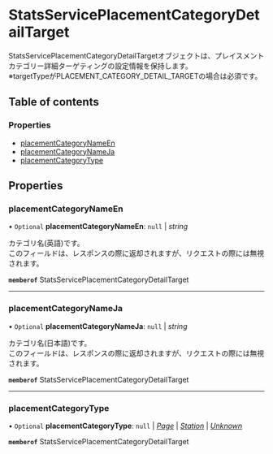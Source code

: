 # StatsServicePlacementCategoryDetailTarget


<div lang=\"ja\"> StatsServicePlacementCategoryDetailTargetオブジェクトは、プレイスメントカテゴリー詳細ターゲティングの設定情報を保持します。<br> ※targetTypeがPLACEMENT_CATEGORY_DETAIL_TARGETの場合は必須です。 </div> 

## Table of contents

### Properties

- [placementCategoryNameEn](statsserviceplacementcategorydetailtarget.md#placementcategorynameen)
- [placementCategoryNameJa](statsserviceplacementcategorydetailtarget.md#placementcategorynameja)
- [placementCategoryType](statsserviceplacementcategorydetailtarget.md#placementcategorytype)

## Properties

### placementCategoryNameEn

• `Optional` **placementCategoryNameEn**: ``null`` \| *string*

<div lang=\"ja\"> カテゴリ名(英語)です。<br> このフィールドは、レスポンスの際に返却されますが、リクエストの際には無視されます。 </div> 

**`memberof`** StatsServicePlacementCategoryDetailTarget

___

### placementCategoryNameJa

• `Optional` **placementCategoryNameJa**: ``null`` \| *string*

<div lang=\"ja\"> カテゴリ名(日本語)です。<br> このフィールドは、レスポンスの際に返却されますが、リクエストの際には無視されます。 </div> 

**`memberof`** StatsServicePlacementCategoryDetailTarget

___

### placementCategoryType

• `Optional` **placementCategoryType**: ``null`` \| [*Page*](./enums/statsserviceplacementcategorytype.md#page) \| [*Station*](./enums/statsserviceplacementcategorytype.md#station) \| [*Unknown*](./enums/statsserviceplacementcategorytype.md#unknown)

**`memberof`** StatsServicePlacementCategoryDetailTarget
